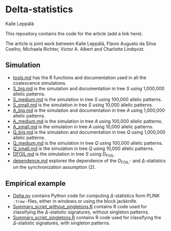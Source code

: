 Delta-statistics
================
Kalle Leppälä

This repository contains the code for the article (add a link here).

The article is joint work between Kalle Leppälä, Flavio Augusto da Silva
Coelho, Michaela Richter, Victor A. Albert and Charlotte Lindqvist.

## Simulation

- [tools.md](Delta-statistics/blob/main/tools.md) has the R functions
  and documentation used in all the coalescence simulations.
- [S_big.md](/Delta-statistics/blob/main/S_big.md) is the simulation and
  documentation in tree $S$ using 1,000,000 allelic patterns.
- [S_medium.md](S_medium.md) is the simulation in tree $S$ using 100,000
  allelic patterns.
- [S_small.md](S_small.md) is the simulation in tree $S$ using 10,000
  allelic patterns.
- [A_big.md](A_big.md) is the simulation and documentation in tree $A$
  using 1,000,000 allelic patterns.
- [A_medium.md](A_medium.md) is the simulation in tree $A$ using 100,000
  allelic patterns.
- [A_small.md](A_small.md) is the simulation in tree $A$ using 10,000
  allelic patterns.
- [Q_big.md](S_big.md) is the simulation and documentation in tree $Q$
  using 1,000,000 allelic patterns.
- [Q_medium.md](S_medium.md) is the simulation in tree $Q$ using 100,000
  allelic patterns.
- [Q_small.md](S_small.md) is the simulation in tree $Q$ using 10,000
  allelic patterns.
- [DFOIL.md](DFOIL.md) is the simulation in tree $S$ using
  $D_\text{FOIL}$.
- [dependence.md](dependence.md) explores the dependence of the
  $D_\text{FOIL}$- and $\Delta$-statistics on the synchronization
  assumption (2).

## Empirical example

- [Delta.py](Delta.py) contains Python code for computing
  $\Delta$-statistics form PLINK `.traw` -files, either in windows or
  using the block jackknife.
- [Summary_script_without_singletons.R](Summary_script_without_singletons.R)
  contains R code used for classifying the $\Delta$-statistic
  signatures, without singleton patterns.
- [Summary_script_singletons.R](Summary_script_singletons.R) contains R
  code used for classifying the $\Delta$-statistic signatures, with
  singleton patterns.
